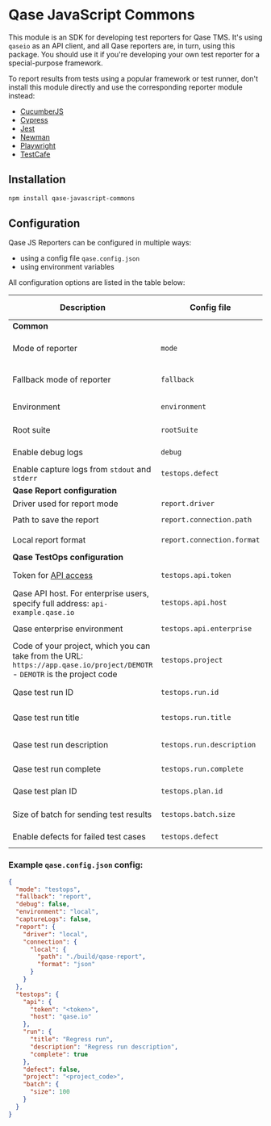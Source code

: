 # Qase JavaScript Commons

This module is an SDK for developing test reporters for Qase TMS.
It's using `qaseio` as an API client, and all Qase reporters are, in turn,
using this package.
You should use it if you're developing your own test reporter for a special-purpose framework.

To report results from tests using a popular framework or test runner,
don't install this module directly and
use the corresponding reporter module instead:

* [CucumberJS](https://github.com/qase-tms/qase-javascript/tree/main/qase-cucumberjs#readme)
* [Cypress](https://github.com/qase-tms/qase-javascript/tree/main/qase-cypress#readme)
* [Jest](https://github.com/qase-tms/qase-javascript/tree/main/qase-jest#readme)
* [Newman](https://github.com/qase-tms/qase-javascript/tree/main/qase-newman#readme)
* [Playwright](https://github.com/qase-tms/qase-javascript/tree/main/qase-playwright#readme)
* [TestCafe](https://github.com/qase-tms/qase-javascript/tree/main/qase-testcafe#readme)

## Installation

```bash
npm install qase-javascript-commons
```

## Configuration

Qase JS Reporters can be configured in multiple ways:

- using a config file `qase.config.json`
- using environment variables

All configuration options are listed in the table below:

| Description                                                                                                                | Config file                | Environment variable            | Default value                           | Required | Possible values            |
|----------------------------------------------------------------------------------------------------------------------------|----------------------------|---------------------------------|-----------------------------------------|----------|----------------------------|
| **Common**                                                                                                                 |                            |                                 |                                         |          |                            |
| Mode of reporter                                                                                                           | `mode`                     | `QASE_MODE`                     | `testops`                               | No       | `testops`, `report`, `off` |
| Fallback mode of reporter                                                                                                  | `fallback`                 | `QASE_FALLBACK`                 | `off`                                   | No       | `testops`, `report`, `off` |
| Environment                                                                                                                | `environment`              | `QASE_ENVIRONMENT`              | `local`                                 | No       | Any string                 |
| Root suite                                                                                                                 | `rootSuite`                | `QASE_ROOT_SUITE`               |                                         | No       | Any string                 |
| Enable debug logs                                                                                                          | `debug`                    | `QASE_DEBUG`                    | `False`                                 | No       | `True`, `False`            |
| Enable capture logs from `stdout` and `stderr`                                                                             | `testops.defect`           | `QASE_CAPTURE_LOGS`             | `False`                                 | No       | `True`, `False`            |
| **Qase Report configuration**                                                                                              |                            |                                 |                                         |          |                            |
| Driver used for report mode                                                                                                | `report.driver`            | `QASE_REPORT_DRIVER`            | `local`                                 | No       | `local`                    |
| Path to save the report                                                                                                    | `report.connection.path`   | `QASE_REPORT_CONNECTION_PATH`   | `./build/qase-report`                   |          |                            |
| Local report format                                                                                                        | `report.connection.format` | `QASE_REPORT_CONNECTION_FORMAT` | `json`                                  |          | `json`, `jsonp`            |
| **Qase TestOps configuration**                                                                                             |                            |                                 |                                         |          |                            |
| Token for [API access](https://developers.qase.io/#authentication)                                                         | `testops.api.token`        | `QASE_TESTOPS_API_TOKEN`        |                                         | Yes      | Any string                 |
| Qase API host. For enterprise users, specify full address: `api-example.qase.io`                                           | `testops.api.host`         | `QASE_TESTOPS_API_HOST`         | `qase.io`                               | No       | Any string                 |
| Qase enterprise environment                                                                                                | `testops.api.enterprise`   | `QASE_TESTOPS_API_ENTERPRISE`   | `False`                                 | No       | `True`, `False`            |
| Code of your project, which you can take from the URL: `https://app.qase.io/project/DEMOTR` - `DEMOTR` is the project code | `testops.project`          | `QASE_TESTOPS_PROJECT`          |                                         | Yes      | Any string                 |
| Qase test run ID                                                                                                           | `testops.run.id`           | `QASE_TESTOPS_RUN_ID`           |                                         | No       | Any integer                |
| Qase test run title                                                                                                        | `testops.run.title`        | `QASE_TESTOPS_RUN_TITLE`        | `Automated run <Current date and time>` | No       | Any string                 |
| Qase test run description                                                                                                  | `testops.run.description`  | `QASE_TESTOPS_RUN_DESCRIPTION`  | `<Framework name> automated run`        | No       | Any string                 |
| Qase test run complete                                                                                                     | `testops.run.complete`     | `QASE_TESTOPS_RUN_COMPLETE`     | `True`                                  |          | `True`, `False`            |
| Qase test plan ID                                                                                                          | `testops.plan.id`          | `QASE_TESTOPS_PLAN_ID`          |                                         | No       | Any integer                |
| Size of batch for sending test results                                                                                     | `testops.batch.size`       | `QASE_TESTOPS_BATCH_SIZE`       | `200`                                   | No       | Any integer                |
| Enable defects for failed test cases                                                                                       | `testops.defect`           | `QASE_TESTOPS_DEFECT`           | `False`                                 | No       | `True`, `False`            |

### Example `qase.config.json` config:

```json
{
  "mode": "testops",
  "fallback": "report",
  "debug": false,
  "environment": "local",
  "captureLogs": false,
  "report": {
    "driver": "local",
    "connection": {
      "local": {
        "path": "./build/qase-report",
        "format": "json"
      }
    }
  },
  "testops": {
    "api": {
      "token": "<token>",
      "host": "qase.io"
    },
    "run": {
      "title": "Regress run",
      "description": "Regress run description",
      "complete": true
    },
    "defect": false,
    "project": "<project_code>",
    "batch": {
      "size": 100
    }
  }
}
```
